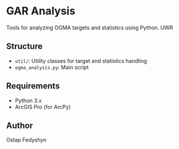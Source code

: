 # GAR Analysis

Tools for analyzing OGMA targets and statistics using Python.  UWR

## Structure
- `util/`: Utility classes for target and statistics handling
- `ogma_analysis.py`: Main script

## Requirements
- Python 3.x
- ArcGIS Pro (for ArcPy)

## Author
Ostap Fedyshyn